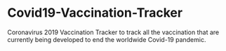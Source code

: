 # Covid19-Vaccination-Tracker
Coronavirus 2019 Vaccination Tracker to track all the vaccination that are currently being developed to end the worldwide Covid-19 pandemic. 
